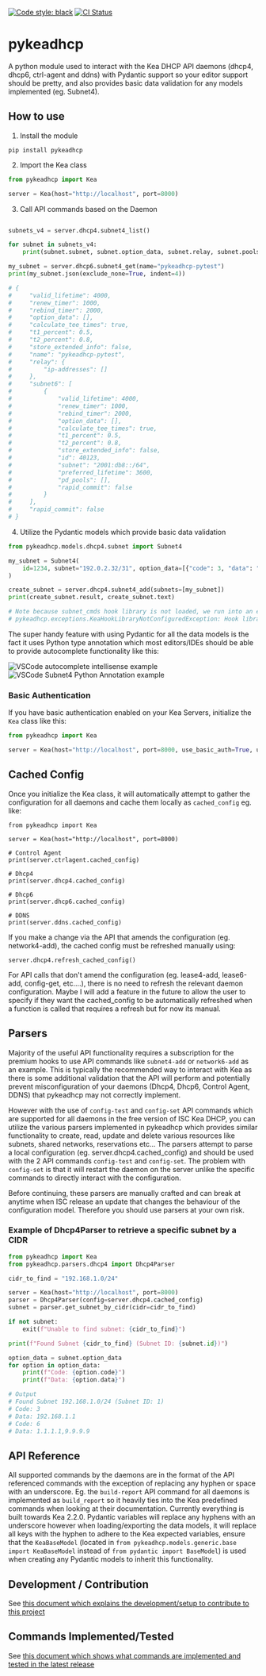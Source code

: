 [![Code style: black](https://img.shields.io/badge/code%20style-black-000000.svg)](https://github.com/psf/black)
[![CI Status](https://github.com/BSpendlove/pykeadhcp/actions/workflows/ci.yml/badge.svg)](https://github.com/BSpendlove/pykeadhcp/actions/workflows/ci.yml/badge.svg)

# pykeadhcp
A python module used to interact with the Kea DHCP API daemons (dhcp4, dhcp6, ctrl-agent and ddns) with Pydantic support so your editor support should be pretty, and also provides basic data validation for any models implemented (eg. Subnet4).

## How to use

1. Install the module

```
pip install pykeadhcp
```

2. Import the Kea class

```python
from pykeadhcp import Kea

server = Kea(host="http://localhost", port=8000)
```

3. Call API commands based on the Daemon

```python

subnets_v4 = server.dhcp4.subnet4_list()

for subnet in subnets_v4:
    print(subnet.subnet, subnet.option_data, subnet.relay, subnet.pools_list)

my_subnet = server.dhcp6.subnet4_get(name="pykeadhcp-pytest")
print(my_subnet.json(exclude_none=True, indent=4))

# {
#     "valid_lifetime": 4000,
#     "renew_timer": 1000,
#     "rebind_timer": 2000,
#     "option_data": [],
#     "calculate_tee_times": true,
#     "t1_percent": 0.5,
#     "t2_percent": 0.8,
#     "store_extended_info": false,
#     "name": "pykeadhcp-pytest",
#     "relay": {
#         "ip-addresses": []
#     },
#     "subnet6": [
#         {
#             "valid_lifetime": 4000,
#             "renew_timer": 1000,
#             "rebind_timer": 2000,
#             "option_data": [],
#             "calculate_tee_times": true,
#             "t1_percent": 0.5,
#             "t2_percent": 0.8,
#             "store_extended_info": false,
#             "id": 40123,
#             "subnet": "2001:db8::/64",
#             "preferred_lifetime": 3600,
#             "pd_pools": [],
#             "rapid_commit": false
#         }
#     ],
#     "rapid_commit": false
# }
```

4. Utilize the Pydantic models which provide basic data validation

```python
from pykeadhcp.models.dhcp4.subnet import Subnet4

my_subnet = Subnet4(
    id=1234, subnet="192.0.2.32/31", option_data=[{"code": 3, "data": "192.0.2.32"}]
)

create_subnet = server.dhcp4.subnet4_add(subnets=[my_subnet])
print(create_subnet.result, create_subnet.text)

# Note because subnet_cmds hook library is not loaded, we run into an exception here:
# pykeadhcp.exceptions.KeaHookLibraryNotConfiguredException: Hook library 'subnet_cmds' is not configured for 'dhcp4' service. Please ensure this is enabled in the configuration for the 'dhcp4' daemon
```

The super handy feature with using Pydantic for all the data models is the fact it uses Python type annotation which most editors/IDEs should be able to provide autocomplete functionality like this:

![VSCode autocomplete intellisense example](docs/media/vscode_autocomplete.png)
![VSCode Subnet4 Python Annotation example](docs/media//subnet_initalization.png)

### Basic Authentication

If you have basic authentication enabled on your Kea Servers, initialize the `Kea` class like this:

```python
from pykeadhcp import Kea

server = Kea(host="http://localhost", port=8000, use_basic_auth=True, username="your-username", password="your-password")
```

## Cached Config

Once you initialize the Kea class, it will automatically attempt to gather the configuration for all daemons and cache them locally as `cached_config` eg. like:

```
from pykeadhcp import Kea

server = Kea(host="http://localhost", port=8000)

# Control Agent
print(server.ctrlagent.cached_config)

# Dhcp4
print(server.dhcp4.cached_config)

# Dhcp6
print(server.dhcp6.cached_config)

# DDNS
print(server.ddns.cached_config)
```

If you make a change via the API that amends the configuration (eg. network4-add), the cached config must be refreshed manually using:

```
server.dhcp4.refresh_cached_config()
```

For API calls that don't amend the configuration (eg. lease4-add, lease6-add, config-get, etc....), there is no need to refresh the relevant daemon configuration. Maybe I will add a feature in the future to allow the user to specify if they want the cached_config to be automatically refreshed when a function is called that requires a refresh but for now its manual.

## Parsers

Majority of the useful API functionality requires a subscription for the premium hooks to use API commands like `subnet4-add` or `network6-add` as an example. This is typically the recommended way to interact with Kea as there is some additional validation that the API will perform and potentially prevent misconfiguration of your daemons (Dhcp4, Dhcp6, Control Agent, DDNS) that pykeadhcp may not correctly implement.

However with the use of `config-test` and `config-set` API commands which are supported for all daemons in the free version of ISC Kea DHCP, you can utilize the various parsers implemented in pykeadhcp which provides similar functionality to create, read, update and delete various resources like subnets, shared networks, reservations etc... The parsers attempt to parse a local configuration (eg. server.dhcp4.cached_config) and should be used with the 2 API commands `config-test` and `config-set`. The problem with `config-set` is that it will restart the daemon on the server unlike the specific commands to directly interact with the configuration.

Before continuing, these parsers are manually crafted and can break at anytime when ISC release an update that changes the behaviour of the configuration model. Therefore you should use parsers at your own risk.

### Example of Dhcp4Parser to retrieve a specific subnet by a CIDR

```python
from pykeadhcp import Kea
from pykeadhcp.parsers.dhcp4 import Dhcp4Parser

cidr_to_find = "192.168.1.0/24"

server = Kea(host="http://localhost", port=8000)
parser = Dhcp4Parser(config=server.dhcp4.cached_config)
subnet = parser.get_subnet_by_cidr(cidr=cidr_to_find)

if not subnet:
    exit(f"Unable to find subnet: {cidr_to_find}")

print(f"Found Subnet {cidr_to_find} (Subnet ID: {subnet.id})")

option_data = subnet.option_data
for option in option_data:
    print(f"Code: {option.code}")
    print(f"Data: {option.data}")

# Output
# Found Subnet 192.168.1.0/24 (Subnet ID: 1)
# Code: 3
# Data: 192.168.1.1
# Code: 6
# Data: 1.1.1.1,9.9.9.9
```

## API Reference

All supported commands by the daemons are in the format of the API referenced commands with the exception of replacing any hyphen or space with an underscore. Eg. the `build-report` API command for all daemons is implemented as `build_report` so it heavily ties into the Kea predefined commands when looking at their documentation. Currently everything is built towards Kea 2.2.0. Pydantic variables will replace any hyphens with an underscore however when loading/exporting the data models, it will replace all keys with the hyphen to adhere to the Kea expected variables, ensure that the `KeaBaseModel` (located in `from pykeadhcp.models.generic.base import KeaBaseModel` instead of `from pydantic import BaseModel`) is used when creating any Pydantic models to inherit this functionality.

## Development / Contribution

See [this document which explains the development/setup to contribute to this project](CONTRIBUTING.md)

## Commands Implemented/Tested

See [this document which shows what commands are implemented and tested in the latest release](COMMANDS.md)